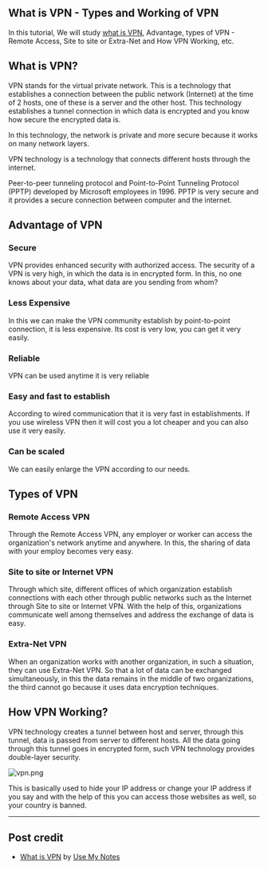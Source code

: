 ## What is VPN - Types and Working of VPN

In this tutorial, We will study  [what is VPN](https://usemynotes.com/what-is-vpn-and-how-does-it-work/), Advantage, types of VPN - Remote Access, Site to site or Extra-Net and How VPN Working, etc.

## What is VPN?
VPN stands for the virtual private network. This is a technology that establishes a connection between the public network (Internet) at the time of 2 hosts, one of these is a server and the other host. This technology establishes a tunnel connection in which data is encrypted and you know how secure the encrypted data is.

In this technology, the network is private and more secure because it works on many network layers.

VPN technology is a technology that connects different hosts through the internet.

Peer-to-peer tunneling protocol and Point-to-Point Tunneling Protocol (PPTP) developed by Microsoft employees in 1996. PPTP is very secure and it provides a secure connection between computer and the internet.

## Advantage of VPN
### Secure
VPN provides enhanced security with authorized access.
The security of a VPN is very high, in which the data is in encrypted form. In this, no one knows about your data, what data are you sending from whom?

### Less Expensive
In this we can make the VPN community establish by point-to-point connection, it is less expensive.
Its cost is very low, you can get it very easily.

### Reliable
VPN can be used anytime it is very reliable

### Easy and fast to establish
According to wired communication that it is very fast in establishments. If you use wireless VPN then it will cost you a lot cheaper and you can also use it very easily.

### Can be scaled
We can easily enlarge the VPN according to our needs.

## Types of VPN
### Remote Access VPN
Through the Remote Access VPN, any employer or worker can access the organization's network anytime and anywhere.
In this, the sharing of data with your employ becomes very easy.

### Site to site or Internet VPN
Through which site, different offices of which organization establish connections with each other through public networks such as the Internet through Site to site or Internet VPN.
With the help of this, organizations communicate well among themselves and address the exchange of data is easy.

### Extra-Net VPN
When an organization works with another organization, in such a situation, they can use Extra-Net VPN.
So that a lot of data can be exchanged simultaneously, in this the data remains in the middle of two organizations, the third cannot go because it uses data encryption techniques.

## How VPN Working?
VPN technology creates a tunnel between host and server, through this tunnel, data is passed from server to different hosts. All the data going through this tunnel goes in encrypted form, such VPN technology provides double-layer security.


![vpn.png](https://cdn.hashnode.com/res/hashnode/image/upload/v1614143563885/3YHP9otwR.png)

This is basically used to hide your IP address or change your IP address if you say and with the help of this you can access those websites as well, so your country is banned.

----
## Post credit 
- [What is VPN](https://usemynotes.com/what-is-vpn-and-how-does-it-work/) by   [Use My Notes](https://usemynotes.com/) 

